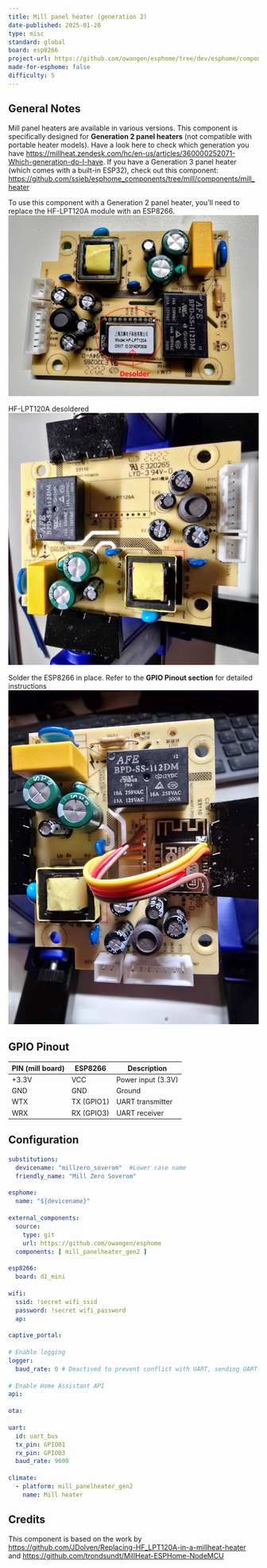 ```yaml
---
title: Mill panel heater (generation 2)
date-published: 2025-01-20
type: misc
standard: global
board: esp8266
project-url: https://github.com/owangen/esphome/tree/dev/esphome/components/mill_panelheater_gen2
made-for-esphome: false
difficulty: 5
---
```


## General Notes

Mill panel heaters are available in various versions. This component is specifically designed for **Generation 2 panel heaters** (not compatible with portable heater models). Have a look here to check which generation you have https://millheat.zendesk.com/hc/en-us/articles/360000252071-Which-generation-do-I-have.
If you have a Generation 3 panel heater (which comes with a built-in ESP32), check out this component: https://github.com/ssieb/esphome_components/tree/mill/components/mill_heater

To use this component with a Generation 2 panel heater, you’ll need to replace the HF-LPT120A module with an ESP8266.
![Desolder](./desolder.jpg "Desolder the LPT120A chip")

HF-LPT120A desoldered
![Removed](./removed.jpg "Removed the LPT120A chip")

Solder the ESP8266 in place.
Refer to the **GPIO Pinout section** for detailed instructions
![Solder](./soldered.jpg "Soldered 8266")

## GPIO Pinout

| PIN (mill board) | ESP8266    | Description              |
|------------------|------------|--------------------------|
| +3.3V            | VCC        | Power input (3.3V)       |
| GND              | GND        | Ground                   |
| WTX              | TX (GPIO1) | UART transmitter         |
| WRX              | RX (GPIO3) | UART receiver            |

## Configuration

```yaml
substitutions:
  devicename: "millzero_soverom"  #Lower case name
  friendly_name: "Mill Zero Soverom"

esphome:
  name: "${devicename}"

external_components:
  source:
    type: git
    url: https://github.com/owangen/esphome
  components: [ mill_panelheater_gen2 ]

esp8266:
  board: d1_mini

wifi:
  ssid: !secret wifi_ssid
  password: !secret wifi_password
  ap:

captive_portal:

# Enable logging
logger:
  baud_rate: 0 # Deactived to prevent conflict with UART, sending UART to mill controller does not work if enabled

# Enable Home Assistant API
api:

ota:

uart:
  id: uart_bus
  tx_pin: GPIO01
  rx_pin: GPIO03
  baud_rate: 9600

climate:
  - platform: mill_panelheater_gen2
    name: Mill heater
```

## Credits

This component is based on the work by https://github.com/JDolven/Replacing-HF_LPT120A-in-a-millheat-heater and https://github.com/trondsundt/MillHeat-ESPHome-NodeMCU
